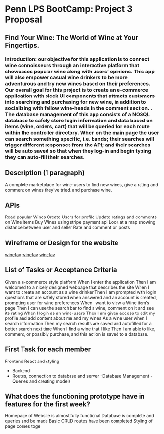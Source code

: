 # Penn LPS BootCamp: Project 3 Proposal
## Find Your Wine: The World of Wine at Your Fingertips. 

### Introduction: our objective for this application is to connect wine connoisseurs through an interactive platform that showcases popular wine along with users’ opinions. This app will also empower casual wine drinkers to be more adventurous and try new wines based on their preferences. Our overall goal for this project is to create an e-commerce application with sleek UI components that attracts customers into searching and purchasing for new wine, in addition to socializing with fellow wine-heads in the comment section. . The database management of this app consists of a NOSQL database to safely store login information and data based on items (wine, orders, cart) that will be queried for each route within the controller directory. When on the main page the user can search something specific, i.e. bands; their searches will trigger different responses from the API; and their searches will be auto saved so that when they log-in and begin typing they can auto-fill their searches. 




## Description (1 paragraph) 
A complete marketplace for wine-users to find new wines, give a rating and comment on wines they’ve tried, and purchase wine.  

## APIs
Read popular Wines
Create Users for profile
Update ratings and comments on Wine items 
Buy Wines using stripe payment api
Look at a map showing distance between user and seller 
Rate and comment on posts 

## Wireframe or Design for the website 
[winefav](https://user-images.githubusercontent.com/88978036/153245471-c9f021e3-8a7a-42ec-83d3-68b779dcbcc5.PNG)
[winefav](https://user-images.githubusercontent.com/88978036/153245482-4ddc58e6-5b1a-4bf5-832c-21bf32507668.PNG)
[winefav](https://user-images.githubusercontent.com/88978036/153245509-83d45d6b-27cc-4a58-89a3-367bc13333a2.PNG)

## List of Tasks or Acceptance Criteria 
Given a e-commerce style platform
When I enter the application 
Then I am welcomed to a nicely designed webpage that describes the site
When I want to create an account as a wine drinker
Then I am prompted with login questions that are safely stored when answered and an account is created, prompting user for wine preferences
When I want to view a Wine item’s page
Then I can use the search bar to find a wine, comment on it and see its rating
When I login as an wine-users
Then I am given access to edit my profile and add content about me and my wines
As a wine user when I search information
Then my search results are saved and autofilled for a better search next time
When I find a wine that I like
Then I am able to like, comment, or possibly purchase, and this action is saved to a database. 

## First Task for each member 
Frontend
React and styling
- Backend 
- Routes, connection to database and server
-Database Management
-Queries and creating models 

## What does the functioning prototype have in features for the first week? 
Homepage of Website is almost fully functional
Database is complete and queries and be made
Basic CRUD routes have been completed
Styling of page comes toge



